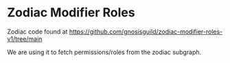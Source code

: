 # Zodiac Modifier Roles

Zodiac code found at https://github.com/gnosisguild/zodiac-modifier-roles-v1/tree/main

We are using it to fetch permissions/roles from the zodiac subgraph.
